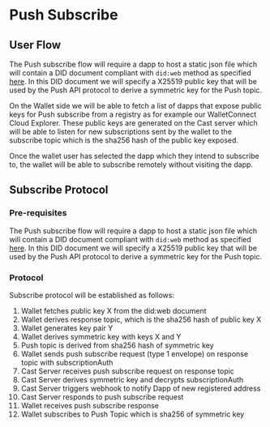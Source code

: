 # Push Subscribe

## User Flow

The Push subscribe flow will require a dapp to host a static json file which will contain a DID document compliant with `did:web` method as specified [here](https://w3c-ccg.github.io/did-method-web/). In this DID document we will specify a X25519 public key that will be used by the Push API protocol to derive a symmetric key for the Push topic.

On the Wallet side we will be able to fetch a list of dapps that expose public keys for Push subscribe from a registry as for example our WalletConnect Cloud Explorer. These public keys are generated on the Cast server which will be able to listen for new subscriptions sent by the wallet to the subscribe topic which is the sha256 hash of the public key exposed.

Once the wallet user has selected the dapp which they intend to subscribe to, the wallet will be able to subscribe remotely without visiting the dapp.

## Subscribe Protocol

### Pre-requisites

The Push subscribe flow will require a dapp to host a static json file which will contain a DID document compliant with `did:web` method as specified [here](https://w3c-ccg.github.io/did-method-web/). In this DID document we will specify a X25519 public key that will be used by the Push API protocol to derive a symmetric key for the Push topic.



### Protocol

Subscribe protocol will be established as follows:

1. Wallet fetches public key X from the did:web document
2. Wallet derives response topic, which is the sha256 hash of public key X
3. Wallet generates key pair Y
4. Wallet derives symmetric key with keys X and Y
5. Push topic is derived from sha256 hash of symmetric key
6. Wallet sends push subscribe request (type 1 envelope) on response topic with subscriptionAuth
7. Cast Server receives push subscribe request on response topic
8. Cast Server derives symmetric key and decrypts subscriptionAuth
9. Cast Server triggers webhook to notify Dapp of new registered address
10. Cast Server responds to push subscribe request
11. Wallet receives push subscribe response
12. Wallet subscribes to Push Topic which is sha256 of symmetric key
